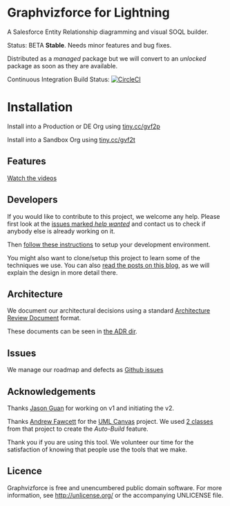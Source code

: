 # Graphvizforce for Lightning

A Salesforce Entity Relationship diagramming and visual SOQL builder.

Status: BETA **Stable**. Needs minor features and bug fixes.

Distributed as a *managed* package but we will convert to an *unlocked* package as soon as they are available.

Continuous Integration Build Status: [![CircleCI](https://circleci.com/gh/stevebuik/Graphvizforce-Lightning/tree/master.svg?style=svg)](https://circleci.com/gh/stevebuik/Graphvizforce-Lightning/tree/master)

# Installation

Install into a Production or DE Org using [tiny.cc/gvf2p](https://tiny.cc/gvf2p)

Install into a Sandbox Org using [tiny.cc/gvf2t](https://tiny.cc/gvf2t)

## Features

[Watch the videos](https://stevebuik.github.io/Graphvizforce-Lightning/)

## Developers

If you would like to contribute to this project, we welcome any help.
Please first look at the [issues marked *help wanted*](https://github.com/stevebuik/Graphvizforce-Lightning/issues) and contact us to check if anybody else is already working on it.

Then [follow these instructions](https://github.com/stevebuik/Graphvizforce-Lightning/tree/master/doc/development.md) to setup your development environment.

You might also want to clone/setup this project to learn some of the techniques we use.
You can also [read the posts on this blog](http://stevebuikhuizen.online), as we will explain the design in more detail there.

## Architecture

We document our architectural decisions using a standard [Architecture Review Document](http://thinkrelevance.com/blog/2011/11/15/documenting-architecture-decisions) format.

These documents can be seen in [the ADR dir](https://github.com/stevebuik/Graphvizforce-Lightning/tree/master/doc/ADR).

## Issues

We manage our roadmap and defects as [Github issues](https://github.com/stevebuik/Graphvizforce-Lightning/issues)

## Acknowledgements

Thanks [Jason Guan](https://www.linkedin.com/in/jason-guan-3463a939/) for working on v1 and initiating the v2.

Thanks [Andrew Fawcett](https://www.linkedin.com/in/andyfawcett/) for the [UML Canvas](https://github.com/afawcett/apex-umlcanvas) project. We used [2 classes](https://github.com/stevebuik/Graphvizforce-Lightning/blob/master/graphviz/main/default/classes/ToolingAPI.cls) from that project to create the *Auto-Build* feature.

Thank you if you are using this tool. We volunteer our time for the satisfaction of knowing that people use the tools that we make.

## Licence

Graphvizforce is free and unencumbered public domain software. For more information, see http://unlicense.org/ or the accompanying UNLICENSE file.